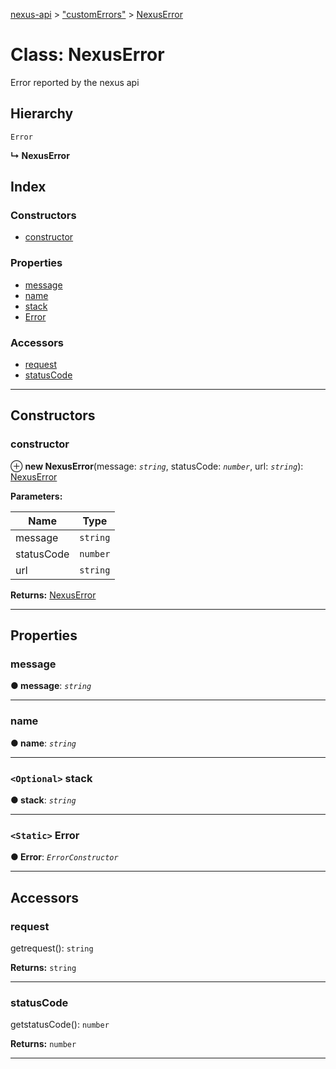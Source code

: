 [nexus-api](../README.md) > ["customErrors"](../modules/_customerrors_.md) > [NexusError](../classes/_customerrors_.nexuserror.md)

# Class: NexusError

Error reported by the nexus api

## Hierarchy

 `Error`

**↳ NexusError**

## Index

### Constructors

* [constructor](_customerrors_.nexuserror.md#constructor)

### Properties

* [message](_customerrors_.nexuserror.md#message)
* [name](_customerrors_.nexuserror.md#name)
* [stack](_customerrors_.nexuserror.md#stack)
* [Error](_customerrors_.nexuserror.md#error)

### Accessors

* [request](_customerrors_.nexuserror.md#request)
* [statusCode](_customerrors_.nexuserror.md#statuscode)

---

## Constructors

<a id="constructor"></a>

###  constructor

⊕ **new NexusError**(message: *`string`*, statusCode: *`number`*, url: *`string`*): [NexusError](_customerrors_.nexuserror.md)

**Parameters:**

| Name | Type |
| ------ | ------ |
| message | `string` |
| statusCode | `number` |
| url | `string` |

**Returns:** [NexusError](_customerrors_.nexuserror.md)

___

## Properties

<a id="message"></a>

###  message

**● message**: *`string`*

___
<a id="name"></a>

###  name

**● name**: *`string`*

___
<a id="stack"></a>

### `<Optional>` stack

**● stack**: *`string`*

___
<a id="error"></a>

### `<Static>` Error

**● Error**: *`ErrorConstructor`*

___

## Accessors

<a id="request"></a>

###  request

getrequest(): `string`

**Returns:** `string`

___
<a id="statuscode"></a>

###  statusCode

getstatusCode(): `number`

**Returns:** `number`

___

